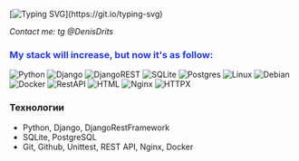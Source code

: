 [![Typing SVG](https://readme-typing-svg.herokuapp.com?color=%000000&lines=I'm+Denis.+Study+and+like+Python.)](https://git.io/typing-svg)

_Contact me: tg @DenisDrits_

<h3><span style="color: #2336f7"> My stack will increase, but now it's as follow:</span></h3>

![Python](https://img.shields.io/badge/python-3670A0?style=for-the-badge&logo=python&logoColor=ffdd54)
![Django](https://img.shields.io/badge/django-%23092E20.svg?style=for-the-badge&logo=django&logoColor=white)
![DjangoREST](https://img.shields.io/badge/DJANGO-REST-ff1709?style=for-the-badge&logo=django&logoColor=white&color=ff1709&labelColor=gray)
![SQLite](https://img.shields.io/badge/sqlite-%2307405e.svg?style=for-the-badge&logo=sqlite&logoColor=white)
![Postgres](https://img.shields.io/badge/postgres-%23316192.svg?style=for-the-badge&logo=postgresql&logoColor=white)
![Linux](https://img.shields.io/badge/Linux-FCC624?style=for-the-badge&logo=linux&logoColor=black)
![Debian](https://img.shields.io/badge/Debian-D70A53?style=for-the-badge&logo=debian&logoColor=white)
![Docker](https://img.shields.io/badge/docker-%230db7ed.svg?style=for-the-badge&logo=docker&logoColor=white)
![RestAPI](https://img.shields.io/badge/FastAPI-005571?style=for-the-badge&logo=fastapi)
![HTML](https://img.shields.io/badge/html5-%23E34F26.svg?style=for-the-badge&logo=html5&logoColor=white)
![Nginx](https://img.shields.io/badge/nginx-%23009639.svg?style=for-the-badge&logo=nginx&logoColor=white)
![HTTPX](https://img.shields.io/badge/HTTPX-client%20for%20Python-blue)

### Технологии
- Python, Django, DjangoRestFramework
- SQLite, PostgreSQL
- Git, Github, Unittest, REST API, Nginx, Docker
